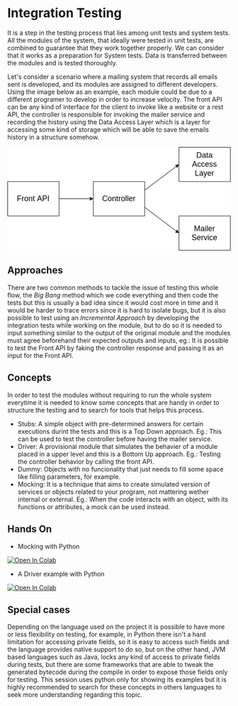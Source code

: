 Integration Testing
===================

It is a step in the testing process that lies among unit tests and system tests. All the modules of the system, that ideally were tested in unit tests, are combined  to guarantee that they work together properly. We can consider that it works as a preparation for System tests. Data is transferred between the modules and is tested thoroughly.

Let's consider a scenario where a mailing system that records all emails sent is developed, and its modules are assigned to different developers. Using the image below as an example, each module could be due to a different programer to develop in order to increase velocity. The front API can be any kind of interface for the client to invoke like a website or a rest API, the controller is responsible for invoking the mailer service and recording the history using the Data Access Layer which is a layer for accessing some kind of storage which will be able to save the emails history in a structure somehow.

![Diagram](../assets/integrationtesting_diagram.png)

## Approaches

There are two common methods to tackle the issue of testing this whole flow, the *Big Bang* method which we code everything and then code the tests but this is usually a bad idea since it would cost more in time and it would be harder to trace errors since it is hard to isolate bugs, but it is also possible to test using an *Incremental Approach* by developing the integration tests while working on the module, but to do so it is needed to input something similar to the output of the original module and the modules must agree beforehand their expected outputs and inputs, eg.: It is possible to test the Front API by faking the controller response and passing it as an input for the Front API.

## Concepts

In order to test the modules without requiring to run the whole system everytime it is needed to know some concepts that are handy in order to structure the testing and to search for tools that helps this process.

- Stubs: A simple object with pre-determined answers for certain executions durint the tests and this is a Top Down approach. Eg.: This can be used to test the controller before having the mailer service.
- Driver: A provisional module that simulates the behavier of a module placed in a upper level and this is a Bottom Up approach. Eg.: Testing the controller behavior by calling the front API.
- Dummy: Objects with no funcionality that just needs to fill some space like filling parameters, for example.
- Mocking: It is a technique that aims to create simulated version of services or objects related to your program, not mattering wether internal or external. Eg.: When the code interacts with an object, with its functions or attributes, a mock can be used instead.

## Hands On

- Mocking with Python
<a href="https://colab.research.google.com/github/damorimRG/practical_testing_book/blob/master/testgranularity/mocking.ipynb" target="_blank"> 
  <img alt="Open In Colab" src="https://colab.research.google.com/assets/colab-badge.svg">
</a>

- A Driver example with Python
<a href="https://colab.research.google.com/github/damorimRG/practical_testing_book/blob/master/testgranularity/driver.ipynb" target="_blank"> 
  <img alt="Open In Colab" src="https://colab.research.google.com/assets/colab-badge.svg">
</a>

## Special cases

Depending on the language used on the project it is possible to have more or less flexibility on testing, for example, in Python there isn't a hard limitation for accessing private fields, so it is easy to access such fields and the language provides native support to do so, but on the other hand, JVM based languages such as Java, locks any kind of access to private fields during tests, but there are some frameworks that are able to tweak the generated bytecode during the compile in order to expose those fields only for testing. This session uses python only for showing its examples but it is highly recommended to search for these concepts in others languages to seek more understanding regarding this topic.
